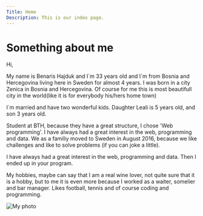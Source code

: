 ```yaml
---
Title: Home
Description: This is our index page.
---
```


Something about me
==========================

Hi,

My name is Benaris Hajduk and I´m 33 years old and I´m from Bosnia and Hercegovina living here in Sweden for almost 4 years.
I was born in a city Zenica in Bosnia and Hercegovina. Of course for me this is most beautifull city in the world(like it is for everybody his/hers home town)
<p>I´m married and have two wonderful kids. Daughter Leali is 5 years old, and son 3 years old.</p> 

Student at BTH, because they have a great structure, I chose 'Web programming'. I have always had a great interest in the web, programming and data.
We as a familiy moved to Sweden in August 2016, because we like challenges and like to solve problems (if you can joke a little).
<p>I have always had a great interest in the web, programming and data. Then I ended up in your program.</p>
My hobbies, maybe can say that I am a real wine lover, not quite sure that it is a hobby,
but to me it is even more because I worked as a waiter, somelier and bar manager. Likes football, tennis and of course coding and programming.



<p><img src="http://www.student.bth.se/~beha20/dbwebb-kurser/design/me/portfolio/assets/img/benaris.jpg" alt="My photo" class="my-pic"></p>
